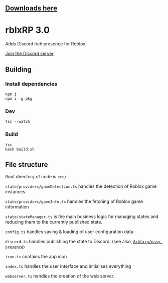 ## [Downloads here](http://rblxrp.xyz)
# rblxRP 3.0
Adds Discord rich presence for Roblox.

[Join the Discord server](https://discord.gg/5aQSDGCTX6)


## Building
### Install dependencies
```
npm i
npm i -g pkg
```
### Dev
```
tsc --watch
```

### Build
```
tsc
bash build.sh
```
## File structure
Root directory of code is `src/`.

`state/providers/gameDetection.ts` handles the detection of Roblox game instances

`state/providers/gameInfo.ts` handles the fetching of Roblox game information

`state/stateManager.ts` is the main business logic for managing states and reducing them to the currently published state.

`config.ts` handles saving & loading of user configuration data

`discord.ts` handles publishing the state to Discord. (see also, [`@rblxrp/easy-presence`](https://github.com/rblxrp/easy-presence))

`icon.ts` contains the app icon

`index.ts` handles the user interface and initialises everything

`webserver.ts` handles the creation of the web server.
